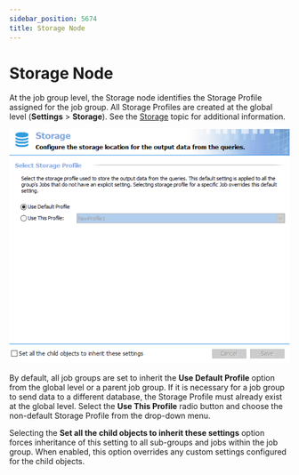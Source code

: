 ```yaml
---
sidebar_position: 5674
title: Storage Node
---
```


# Storage Node

At the job group level, the Storage node identifies the Storage Profile assigned for the job group. All Storage Profiles are created at the global level (**Settings** > **Storage**). See the [Storage](../../Settings/Storage/Overview "Storage") topic for additional information.

![Job Group Storage Settings](../../../../../../../static/images/AccessAnalyzer_12.0/Content/Resources/Images/EnterpriseAuditor/Admin/Jobs/Group/Storage.png "Job Group Storage Settings")

By default, all job groups are set to inherit the **Use Default Profile** option from the global level or a parent job group. If it is necessary for a job group to send data to a different database, the Storage Profile must already exist at the global level. Select the **Use This Profile** radio button and choose the non-default Storage Profile from the drop-down menu.

Selecting the **Set all the child objects to inherit these settings** option forces inheritance of this setting to all sub-groups and jobs within the job group. When enabled, this option overrides any custom settings configured for the child objects.